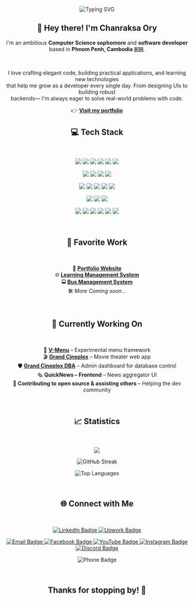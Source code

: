   <p align="center">
    <img src="https://readme-typing-svg.herokuapp.com?font=Fira+Code&size=24&pause=1000&color=F7F7F7&center=true&vCenter=true&width=435&lines=Hello!+I'm+Raksa.;Welcome+to+my+GitHub+profile." alt="Typing SVG" />
  </p>
  
  <h2 align="center">👋 Hey there! I'm <strong>Chanraksa Ory</strong></h2>
  
  <p align="center">
    I'm an ambitious <strong>Computer Science sophomore</strong> and <strong>software developer</strong><br/>
    based in <strong>Phnom Penh, Cambodia 🇰🇭</strong>.
  </p>
  
  <br/>
  
  <p align="center">
    I love crafting elegant code, building practical applications, and learning new technologies <br/>
    that help me grow as a developer every single day. From designing UIs to building robust <br/> backends—
    I'm always eager to solve real-world problems with code.
  </p>
  
  <p align="center">
    👉 <a href="https://raksa.netlify.app" target="_blank"><strong>Visit my portfolio</strong></a>
  </p>
  
  
  <h2 align="center">💻 Tech Stack</h2>
  
  <br/>
  
  <p align="center">
    <img src="https://img.shields.io/badge/java-%23ED8B00.svg?style=for-the-badge&logo=openjdk&logoColor=white"/>
    <img src="https://img.shields.io/badge/c-%2300599C.svg?style=for-the-badge&logo=c&logoColor=white"/> 
    <img src="https://img.shields.io/badge/c++-%2300599C.svg?style=for-the-badge&logo=c%2B%2B&logoColor=white"/>
    <img src="https://img.shields.io/badge/python-%233776AB.svg?style=for-the-badge&logo=python&logoColor=white"/> 
    <img src="https://img.shields.io/badge/javascript-%23323330.svg?style=for-the-badge&logo=javascript&logoColor=%23F7DF1E"/>
    <img src="https://img.shields.io/badge/typescript-%23007ACC.svg?style=for-the-badge&logo=typescript&logoColor=white"/>
  </p>
  
  <p align="center">
    <img src="https://img.shields.io/badge/html5-%23E34F26.svg?style=for-the-badge&logo=html5&logoColor=white"/>
    <img src="https://img.shields.io/badge/css3-%231572B6.svg?style=for-the-badge&logo=css3&logoColor=white"/>
    <img src="https://img.shields.io/badge/tailwindcss-%2338B2AC.svg?style=for-the-badge&logo=tailwindcss&logoColor=white"/>
    <img src="https://img.shields.io/badge/bootstrap-%238511FA.svg?style=for-the-badge&logo=bootstrap&logoColor=white"/>
  </p>
  
  <p align="center">
    <img src="https://img.shields.io/badge/next.js-%23000000.svg?style=for-the-badge&logo=next.js&logoColor=white"/>
    <img src="https://img.shields.io/badge/react-%2320232a.svg?style=for-the-badge&logo=react&logoColor=%2361DAFB"/>
    <img src="https://img.shields.io/badge/vue-%234FC08D.svg?style=for-the-badge&logo=vue.js&logoColor=white"/>
    <img src="https://img.shields.io/badge/three.js-%2342b3b8.svg?style=for-the-badge&logo=three.js&logoColor=white"/>
    <img src="https://img.shields.io/badge/javafx-%23FF4F00.svg?style=for-the-badge&logo=java&logoColor=white"/>
  </p>

  
  <p align="center">
    <img src="https://img.shields.io/badge/spring-%236DB33F.svg?style=for-the-badge&logo=spring&logoColor=white"/>
    <img src="https://img.shields.io/badge/node.js-%23339933.svg?style=for-the-badge&logo=node.js&logoColor=white"/>
    <img src="https://img.shields.io/badge/express.js-%23404d59.svg?style=for-the-badge&logo=express&logoColor=%2361DAFB"/>
  </p>
  
  <p align="center">
    <img src="https://img.shields.io/badge/netlify-%23000000.svg?style=for-the-badge&logo=netlify&logoColor=%2300C7B7"/>
    <img src="https://img.shields.io/badge/figma-%23F24E1E.svg?style=for-the-badge&logo=figma&logoColor=white"/>
    <img src="https://img.shields.io/badge/git-%23F05032.svg?style=for-the-badge&logo=git&logoColor=white"/>
    <img src="https://img.shields.io/badge/linux-%23FCC624.svg?style=for-the-badge&logo=linux&logoColor=white"/>
    <img src="https://img.shields.io/badge/sql-%234F5B5B.svg?style=for-the-badge&logo=postgresql&logoColor=white"/>
    <img src="https://img.shields.io/badge/postman-%23FF6C37.svg?style=for-the-badge&logo=postman&logoColor=white"/>
  </p>
  
  <br/>
  
  <h2 align="center">🌟 Favorite Work</h2>
  
  <br/>
  
  <p align="center">
    🎨 <a href="https://github.com/RaksaOC/Portfolio.git"><strong>Portfolio Website</strong></a><br/>
    🌐 <a href="https://github.com/RaksaOC/Learning-Management-System.git"><strong>Learning Management System</strong></a><br/>
    🚍 <a href="https://github.com/RaksaOC/Bus-Management-System.git"><strong>Bus Management System</strong></a><br/>
    🛠️ <em>More Coming soon...</em>
  </p>

  <br/>
  
  <h2 align="center">🚧 Currently Working On</h2>
  
  <br/>

  <p align="center">
  🧪 <a href="https://github.com/RaksaOC/V-Menu.git"><strong>V-Menu</strong></a> – Experimental menu framework<br/>
  🎬 <a href="https://github.com/RaksaOC/Grand-Cineplex"><strong>Grand Cineplex</strong></a> – Movie theater web app<br/>
  🛡️ <a href="https://github.com/RaksaOC/Grand-Cineplex-DBA"><strong>Grand Cineplex DBA</strong></a> – Admin dashboard for database control<br/>
  🗞️ <strong>QuickNews – Frontend</strong> – News aggregator UI<br/>
  🤝 <strong>Contributing to open source & assisting others</strong> – Helping the dev community<br/>
</p>

  
  <br/>
  
  <h2 align="center">📈 Statistics</h2>
  
  <br/>
  
  <p align="center">
    <a href="https://u8views.com/github/RaksaOC">
      <img src="https://u8views.com/api/v1/github/profiles/123465277/views/day-week-month-total-count.svg">
    </a>
  </p>
  
  <p align="center">
    <img src="https://nirzak-streak-stats.vercel.app/?user=RaksaOC&theme=dark&hide_border=false" alt="GitHub Streak"/>
  </p>
  
  <p align="center">
    <img src="https://github-readme-stats.vercel.app/api/top-langs/?username=RaksaOC&theme=dark&hide_border=false&layout=compact" alt="Top Languages"/>
  </p>
  
  <br/>
  
  <h2 align="center">🌐 Connect with Me</h2>
  
  <br/>
  
  <p align="center">
    <a href="https://www.linkedin.com/in/ory-chanraksa-1702b6263/" target="_blank">
      <img src="https://img.shields.io/badge/LinkedIn-0A66C2?style=for-the-badge&logo=linkedin&logoColor=white" alt="LinkedIn Badge"/>
    </a>
    <a href="https://www.upwork.com/freelancers/~0193c96741cd57f0f1" target="_blank">
      <img src="https://img.shields.io/badge/Upwork-6FDA44?style=for-the-badge&logo=upwork&logoColor=white" alt="Upwork Badge"/>
    </a>
  </p>
  
  <p align="center">
    <a href="mailto:ocraksa@gmail.com" target="_blank">
      <img src="https://img.shields.io/badge/Email-D14836?style=for-the-badge&logo=gmail&logoColor=white" alt="Email Badge"/>
    </a>
    <a href="https://www.facebook.com/ory.chanraksa/" target="_blank">
      <img src="https://img.shields.io/badge/Facebook-1877F2?style=for-the-badge&logo=facebook&logoColor=white" alt="Facebook Badge"/>
    </a>
    <a href="https://www.youtube.com/@raksa7276" target="_blank">
      <img src="https://img.shields.io/badge/YouTube-FF0000?style=for-the-badge&logo=youtube&logoColor=white" alt="YouTube Badge"/>
    </a>
    <a href="https://www.instagram.com/_chan_raksa/" target="_blank">
      <img src="https://img.shields.io/badge/Instagram-E4405F?style=for-the-badge&logo=instagram&logoColor=white" alt="Instagram Badge"/>
    </a>
    <a href="https://discord.com/users/blop6376" target="_blank">
      <img src="https://img.shields.io/badge/Discord-5865F2?style=for-the-badge&logo=discord&logoColor=white" alt="Discord Badge"/>
    </a>
  </p>
  
  <p align="center">
    <img src="https://img.shields.io/badge/Phone-%2B855%2012%20554%20049-blue?style=for-the-badge&logo=phone&logoColor=white" alt="Phone Badge"/>
  </p>
  
  <br/>
  
  <h2 align="center">Thanks for stopping by! 🚀</h2> 
